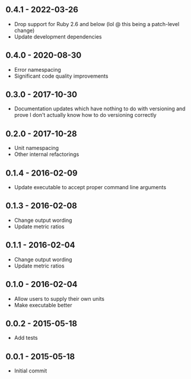 ## 0.4.1 - 2022-03-26

* Drop support for Ruby 2.6 and below (lol @ this being a patch-level change)
* Update development dependencies

## 0.4.0 - 2020-08-30

* Error namespacing
* Significant code quality improvements

## 0.3.0 - 2017-10-30

* Documentation updates which have nothing to do with versioning and prove I don't actually know how to do versioning correctly

## 0.2.0 - 2017-10-28

* Unit namespacing
* Other internal refactorings

## 0.1.4 - 2016-02-09

* Update executable to accept proper command line arguments

## 0.1.3 - 2016-02-08

* Change output wording
* Update metric ratios

## 0.1.1 - 2016-02-04

* Change output wording
* Update metric ratios

## 0.1.0 -  2016-02-04

* Allow users to supply their own units
* Make executable better

## 0.0.2 - 2015-05-18

* Add tests

## 0.0.1 - 2015-05-18

* Initial commit
